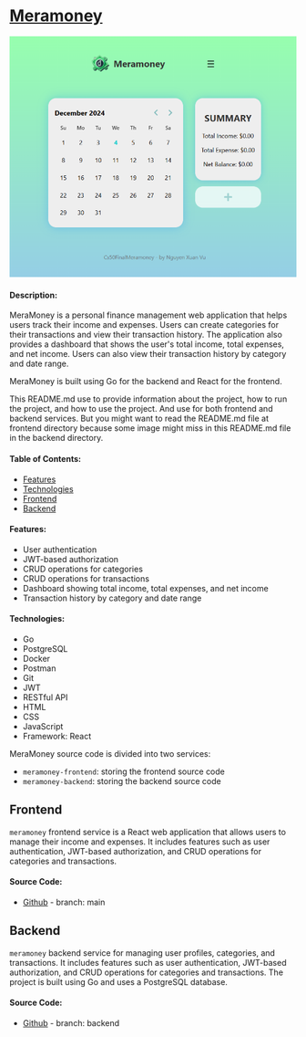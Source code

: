 # [Meramoney](https://meramoney.vercel.app)
![img.png](img.png)

#### Description:

MeraMoney is a personal finance management web application that helps users track their income and expenses.
Users can create categories for their transactions and view their transaction history.
The application also provides a dashboard that shows the user's total income, total expenses, and net income.
Users can also view their transaction history by category and date range.

MeraMoney is built using Go for the backend and React for the frontend.

This README.md use to provide information about the project, how to run the project, and how to use the project. And use for both frontend and backend services.
But you might want to read the README.md file at frontend directory because some image might miss in this README.md file in the backend directory.
#### Table of Contents:
- [Features](#features)
- [Technologies](#technologies)
- [Frontend](#frontend)
- [Backend](#backend)

#### Features:
- User authentication
- JWT-based authorization
- CRUD operations for categories
- CRUD operations for transactions
- Dashboard showing total income, total expenses, and net income
- Transaction history by category and date range

#### Technologies:
- Go
- PostgreSQL
- Docker
- Postman
- Git
- JWT
- RESTful API
- HTML
- CSS
- JavaScript
- Framework: React


MeraMoney source code is divided into two services:
- `meramoney-frontend`: storing the frontend source code
- `meramoney-backend`: storing the backend source code

## Frontend

`meramoney` frontend service is a React web application that allows users to manage their income and expenses.
It includes features such as user authentication, JWT-based authorization, and CRUD operations for categories and transactions.

#### Source Code:
- [Github]( https://github.com/ngxvu/cs50-final-meramoney) - branch: main

## Backend

`meramoney` backend service for managing user profiles, categories, and transactions.
It includes features such as user authentication, JWT-based authorization, and CRUD operations for categories and transactions.
The project is built using Go and uses a PostgreSQL database.

#### Source Code:
- [Github]( https://github.com/ngxvu/cs50-final-meramoney) - branch: backend
